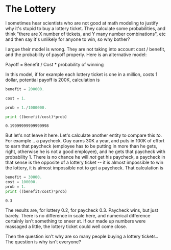 # The Lottery

I sometimes hear scientists who are not good at math modeling to
justify why it's stupid to buy a lottery ticket. They calculate some
probabilities, and think "there are X number of tickets, and Y many
number combinations", etc and then say it's unlikely for anyone to
win, so why bother?

I argue their model is wrong. They are not taking into account cost /
benefit, and the probability of payoff properly. Here is an
alternative model:

Payoff = Benefit / Cost * probability of winning

In this model, if for example each lottery ticket is one in a million,
costs 1 dollar, potential payoff is 200K, calculation is

```python
benefit = 200000.

cost = 1.

prob = 1./1000000.

print ((benefit/cost)*prob)
```

```text
0.19999999999999998
```

But let's not leave it here. Let's calculate another entity to compare
this _to_. For example .. a paycheck. Guy earns 30K a year, and puts
in 100K of effort to earn that paycheck (employee has to be putting in
more than he gets, right, otherwise he is not a good employee), and he
gets that paycheck with probability 1. There is no chance he will
*not* get his paycheck, a paycheck in that sense is the opposite of a
lottery ticket -- it is almost impossible to win the lottery, it is
almost impossible not to get a paycheck. That calculation is

```python
benefit = 30000.
cost = 100000.
prob = 1.
print ((benefit/cost)*prob)
```

```text
0.3
```

The results are, for lottery 0.2, for paycheck 0.3. Paycheck wins, but
just barely. There is no difference in scale here, and numerical
difference certainly isn't something to sneer at. If our made up
numbers were massaged a little, the lottery ticket could well come
close. 

Then the question isn't why are so many people buying a lottery
tickets.. The question is why isn't everyone?

